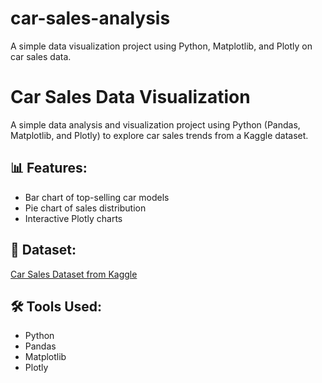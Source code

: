 # car-sales-analysis
A simple data visualization project using Python, Matplotlib, and Plotly on car sales data.
# Car Sales Data Visualization

A simple data analysis and visualization project using Python (Pandas, Matplotlib, and Plotly) to explore car sales trends from a Kaggle dataset.

## 📊 Features:
- Bar chart of top-selling car models
- Pie chart of sales distribution
- Interactive Plotly charts

## 📁 Dataset:
[Car Sales Dataset from Kaggle](https://www.kaggle.com/datasets/gagandeep16/car-sales)

## 🛠 Tools Used:
- Python
- Pandas
- Matplotlib
- Plotly
